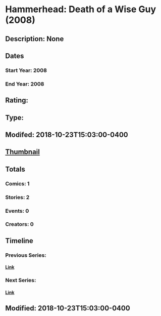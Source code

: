 # Hammerhead: Death of a Wise Guy (2008)
## Description: None
## Dates
### Start Year: 2008
### End Year: 2008
## Rating: 
## Type: 
## Modifed: 2018-10-23T15:03:00-0400
## [Thumbnail](http://i.annihil.us/u/prod/marvel/i/mg/c/50/4bb5ff3d615c5.jpg)
## Totals
### Comics: 1
### Stories: 2
### Events: 0
### Creators: 0
## Timeline
### Previous Series: 
#### [Link]()
### Next Series: 
#### [Link]()
## Modified: 2018-10-23T15:03:00-0400